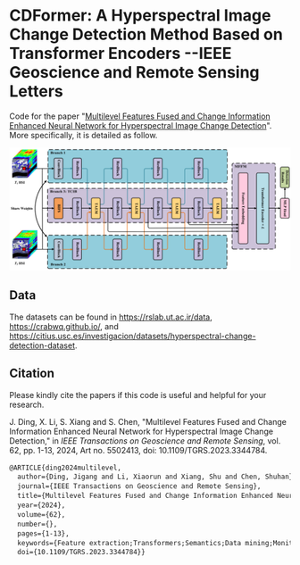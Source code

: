 # CDFormer: A Hyperspectral Image Change Detection Method Based on Transformer Encoders --IEEE Geoscience and Remote Sensing Letters

Code for the paper "[Multilevel Features Fused and Change Information Enhanced Neural Network for Hyperspectral Image Change Detection](https://ieeexplore.ieee.org/abstract/document/10366286)".  More specifically, it is detailed as follow. 



![MFCEN](./MFCEN.png)

## Data

The datasets can be found in https://rslab.ut.ac.ir/data, https://crabwq.github.io/, and https://citius.usc.es/investigacion/datasets/hyperspectral-change-detection-dataset.

## Citation

Please kindly cite the papers if this code is useful and helpful for your research.

 J. Ding, X. Li, S. Xiang and S. Chen, "Multilevel Features Fused and Change Information Enhanced Neural Network for Hyperspectral Image Change Detection," in *IEEE Transactions on Geoscience and Remote Sensing*, vol. 62, pp. 1-13, 2024, Art no. 5502413, doi: 10.1109/TGRS.2023.3344784.  

```tex
@ARTICLE{ding2024multilevel,
  author={Ding, Jigang and Li, Xiaorun and Xiang, Shu and Chen, Shuhan},
  journal={IEEE Transactions on Geoscience and Remote Sensing}, 
  title={Multilevel Features Fused and Change Information Enhanced Neural Network for Hyperspectral Image Change Detection}, 
  year={2024},
  volume={62},
  number={},
  pages={1-13},
  keywords={Feature extraction;Transformers;Semantics;Data mining;Monitoring;Hyperspectral imaging;Task analysis;Attention mechanism;change detection (CD);hyperspectral image (HSI);multilevel features},
  doi={10.1109/TGRS.2023.3344784}}

```

